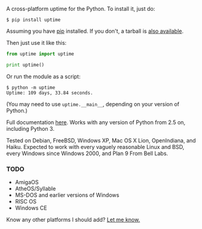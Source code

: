 A cross-platform uptime for the Python. To install it, just do:

```
$ pip install uptime
```

Assuming you have [pip](http://www.pip-installer.org/) installed. If you don't, a tarball is [also available](http://pypi.python.org/pypi/uptime/).

Then just use it like this:

```python
from uptime import uptime

print uptime()
```

Or run the module as a script:

```
$ python -m uptime
Uptime: 109 days, 33.84 seconds.
```

(You may need to use `uptime.__main__`, depending on your version of Python.)

Full documentation [here](http://packages.python.org/uptime/). Works with any version of Python from 2.5 on, including Python 3.

Tested on Debian, FreeBSD, Windows XP, Mac OS X Lion, OpenIndiana, and Haiku. Expected to work with every vaguely reasonable Linux and BSD, every Windows since Windows 2000, and Plan 9 From Bell Labs.

### TODO

+ AmigaOS
+ AtheOS/Syllable
+ MS-DOS and earlier versions of Windows
+ RISC OS
+ Windows CE

Know any other platforms I should add? [Let me know.](https://github.com/Cairnarvon/uptime/issues)
